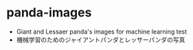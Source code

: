 # panda-images

 - Giant and Lessaer panda's images for machine learning test
 - 機械学習のためのジャイアントパンダとレッサーパンダの写真
 
